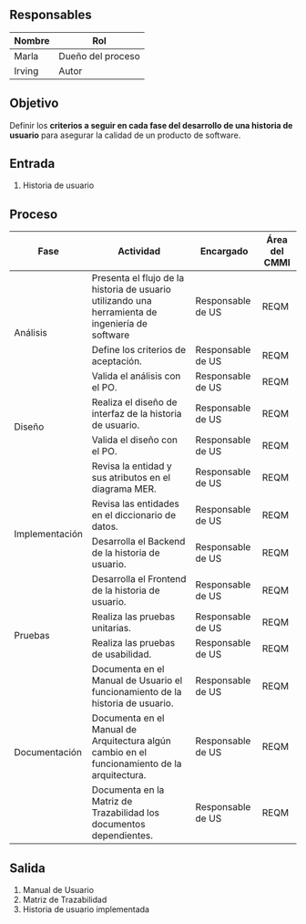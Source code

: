 ## Responsables
| Nombre | Rol               |
| ------ | ----------------- |
| Marla  | Dueño del proceso |
| Irving |   Autor           |

## Objetivo
Definir los **criterios a seguir en cada fase del desarrollo de una historia de usuario** para asegurar la calidad de un producto de software.

## Entrada
1. Historia de usuario

## Proceso
<table>
  <thead>
    <tr>
      <th>Fase</th>
      <th>Actividad</th>
      <th>Encargado</th>
      <th>Área del CMMI</th>
    </tr>
  </thead>
  <tbody>
    <tr>
      <td rowspan="3">Análisis</td>
        <td>Presenta el flujo de la historia de usuario utilizando una herramienta de ingeniería de software </td>
        <td>Responsable de US</td>
         <td>REQM</td>
    </tr>
        <tr>
        <td>Define los criterios de aceptación. </td>
         <td>Responsable de US</td>
         <td>REQM</td>
     </tr>
    <tr>
         <td>Valida el análisis con el PO.</td>
         <td>Responsable de US</td>
         <td>REQM</td>
    </tr>
    <tr>
         <td rowspan="2">Diseño</td>
         <td>Realiza el diseño de interfaz de la historia de usuario.</td>
         <td>Responsable de US</td>
         <td>REQM</td>
    </tr>
    <tr>
         <td>Valida el diseño con el PO.</td>
         <td>Responsable de US</td>
         <td>REQM</td>
    </tr>
    <tr>
         <td rowspan="4">Implementación</td>
         <td>Revisa la entidad y sus atributos en el diagrama MER.</td>
         <td>Responsable de US</td>
         <td>REQM</td>
    </tr>
    <tr>
         <td>Revisa las entidades en el diccionario de datos.</td>
         <td>Responsable de US</td>
         <td>REQM</td>
    </tr>
    <tr>
         <td>Desarrolla el Backend de la historia de usuario.</td>
         <td>Responsable de US</td>
         <td>REQM</td>
    </tr>
    <tr>
         <td>Desarrolla el Frontend de la historia de usuario.</td>
                  <td>Responsable de US</td>
         <td>REQM</td>
    </tr>
    <tr>
         <td rowspan="2">Pruebas</td>
         <td>Realiza las pruebas unitarias.</td>
         <td>Responsable de US</td>
         <td>REQM</td>
    </tr>
    <tr>
         <td>Realiza las pruebas de usabilidad.</td>
         <td>Responsable de US</td>
         <td>REQM</td>
    </tr>
    <tr>
         <td rowspan="3">Documentación</td>
         <td>Documenta en el Manual de Usuario el funcionamiento de la historia de usuario.</td>
         <td>Responsable de US</td>
         <td>REQM</td>
    </tr>
    <tr>
         <td>Documenta en el Manual de Arquitectura algún cambio en el funcionamiento de la arquitectura.</td>
         <td>Responsable de US</td>
         <td>REQM</td>
    </tr>
        <tr>
         <td>Documenta en la Matriz de Trazabilidad los documentos dependientes.</td>
         <td>Responsable de US</td>
         <td>REQM</td>
    </tr>
  </tbody>
</table>

## Salida
1. Manual de Usuario
2. Matriz de Trazabilidad
3. Historia de usuario implementada

